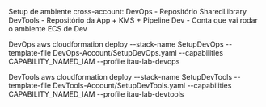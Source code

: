 
Setup de ambiente cross-account:
DevOps - Repositório SharedLibrary
DevTools - Repositório da App + KMS + Pipeline
Dev - Conta que vai rodar o ambiente ECS de Dev

DevOps
aws cloudformation deploy --stack-name SetupDevOps --template-file DevOps-Account/SetupDevOps.yaml --capabilities CAPABILITY_NAMED_IAM --profile itau-lab-devops

DevTools
aws cloudformation deploy --stack-name SetupDevTools --template-file DevTools-Account/SetupDevTools.yaml --capabilities CAPABILITY_NAMED_IAM --profile itau-lab-devtools 
